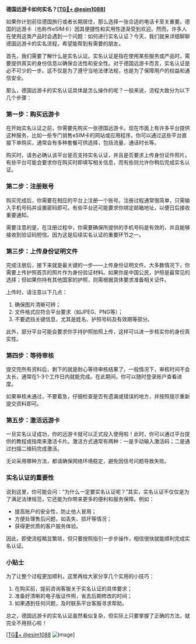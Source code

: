 **德国远游卡如何实名？[[TG💪+ @esim1088](https://t.me/s/esim1088)]**

如果你计划前往德国旅行或者长期居住，那么选择一张合适的电话卡至关重要。德国的远游卡（也称作eSIM卡）因其便捷性和实用性逐渐受到欢迎。然而，许多人在使用这类产品时会遇到一个问题：如何进行实名认证？今天，我们就来详细聊聊德国远游卡的实名流程，希望能帮到有需要的朋友。

首先，我们需要了解什么是实名认证。实名认证是指在使用某些服务或产品时，需要提供真实的身份信息以确保合法性和安全性。对于德国远游卡而言，实名认证是必不可少的一步。这不仅是为了遵守当地法律法规，也是为了保障用户的权益和通信安全。

那么，德国远游卡的实名认证具体是怎么操作的呢？一般来说，流程大致分为以下几个步骤：

### **第一步：购买远游卡**
在开始实名认证之前，你需要先购买一张德国远游卡。现在市面上有许多平台提供这种服务，比如一些专门销售eSIM卡的网站或应用程序。你可以通过这些平台直接下单购买，通常会有多种套餐可供选择，包括流量、通话时长等。

购买时，请务必确认该平台是否支持实名认证，并且是否要求上传身份证件照片。有些平台可能会要求你在购买时即填写相关信息，而有些则允许你稍后完成实名认证。

### **第二步：注册账号**
购买完成后，你需要在相应的平台上注册一个账号。注册过程通常很简单，只需输入手机号码并设置密码即可。有些平台还可能要求你绑定邮箱地址，以便日后接收重要通知。

需要注意的是，在注册过程中，你需要确保所提供的手机号码是有效的，并且能够接收到验证码短信。因为这是后续实名认证的重要环节之一。

### **第三步：上传身份证明文件**
完成注册后，接下来就是最关键的一步——上传身份证明文件。大多数情况下，你需要上传护照首页的照片作为身份验证材料。如果你是中国公民，护照是最常见的选择；但如果你持有其他国家的护照，则需根据具体要求准备相关证件。

上传时，请注意以下几点：
1. 确保图片清晰可辨；
2. 文件格式应符合平台要求（如JPEG、PNG等）；
3. 不要遮挡关键信息，尤其是姓名、护照号码及有效期等部分。

此外，部分平台可能会要求你手持护照拍照上传，这样可以进一步核实你的身份真实性。

### **第四步：等待审核**
提交完所有资料后，剩下的就是耐心等待审核结果了。一般情况下，审核时间不会太长，通常在1-3个工作日内就能完成。在此期间，你可以随时登录账户查看进度。

如果审核未通过，不要着急，仔细检查是否有遗漏或错误的地方，并按照提示重新提交资料即可。

### **第五步：激活远游卡**
一旦实名认证成功，你的远游卡就可以正式投入使用啦！此时，你可以通过平台提供的教程或指南来激活卡片。激活方式通常有两种：一是手动输入激活码；二是通过扫描二维码完成激活。

无论采用哪种方法，都请确保网络环境稳定，避免因信号问题导致失败。

### **实名认证的重要性**
说到这里，你可能会问：“为什么一定要实名认证呢？”其实，实名认证不仅仅是为了满足法律规范，它还能为你带来更多的便利和服务保障。例如：
- 提高账户的安全性，防止他人冒用；
- 方便处理售后问题，如丢失、损坏等情况；
- 获得更优质的客户服务体验。

因此，即使流程略显繁琐，但只要按照指引一步步操作，相信很快就能顺利完成实名认证。

### **小贴士**
为了让整个过程更加顺利，这里再给大家分享几个实用的小技巧：
1. 在购买前，提前咨询客服关于实名认证的具体要求；
2. 准备好清晰的电子版证件照，省去后期修改的时间；
3. 如果遇到任何问题，及时联系平台客服寻求帮助。

总之，德国远游卡的实名认证虽然看似复杂，但实际上只要掌握了正确的方法，就完全不用担心啦！

[[TG💪+ @esim1088](https://t.me/s/esim1088) ![Image](https://i.postimg.cc/4NQfJmqS/Snipaste-2025-05-13-00-14-12.png)]